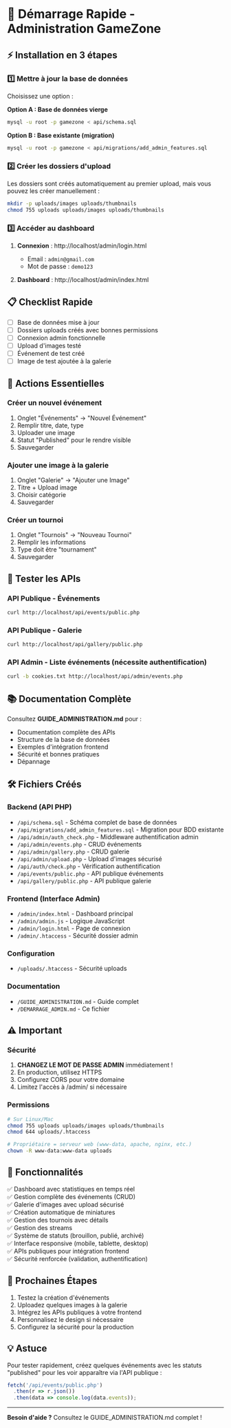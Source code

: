 # 🚀 Démarrage Rapide - Administration GameZone

## ⚡ Installation en 3 étapes

### 1️⃣ Mettre à jour la base de données

Choisissez une option :

**Option A : Base de données vierge**
```bash
mysql -u root -p gamezone < api/schema.sql
```

**Option B : Base existante (migration)**
```bash
mysql -u root -p gamezone < api/migrations/add_admin_features.sql
```

### 2️⃣ Créer les dossiers d'upload

Les dossiers sont créés automatiquement au premier upload, mais vous pouvez les créer manuellement :

```bash
mkdir -p uploads/images uploads/thumbnails
chmod 755 uploads uploads/images uploads/thumbnails
```

### 3️⃣ Accéder au dashboard

1. **Connexion** : http://localhost/admin/login.html
   - Email : `admin@gmail.com`
   - Mot de passe : `demo123`

2. **Dashboard** : http://localhost/admin/index.html

## 📋 Checklist Rapide

- [ ] Base de données mise à jour
- [ ] Dossiers uploads créés avec bonnes permissions
- [ ] Connexion admin fonctionnelle
- [ ] Upload d'images testé
- [ ] Événement de test créé
- [ ] Image de test ajoutée à la galerie

## 🎯 Actions Essentielles

### Créer un nouvel événement
1. Onglet "Événements" → "Nouvel Événement"
2. Remplir titre, date, type
3. Uploader une image
4. Statut "Published" pour le rendre visible
5. Sauvegarder

### Ajouter une image à la galerie
1. Onglet "Galerie" → "Ajouter une Image"
2. Titre + Upload image
3. Choisir catégorie
4. Sauvegarder

### Créer un tournoi
1. Onglet "Tournois" → "Nouveau Tournoi"
2. Remplir les informations
3. Type doit être "tournament"
4. Sauvegarder

## 🔌 Tester les APIs

### API Publique - Événements
```bash
curl http://localhost/api/events/public.php
```

### API Publique - Galerie
```bash
curl http://localhost/api/gallery/public.php
```

### API Admin - Liste événements (nécessite authentification)
```bash
curl -b cookies.txt http://localhost/api/admin/events.php
```

## 📚 Documentation Complète

Consultez **GUIDE_ADMINISTRATION.md** pour :
- Documentation complète des APIs
- Structure de la base de données
- Exemples d'intégration frontend
- Sécurité et bonnes pratiques
- Dépannage

## 🛠️ Fichiers Créés

### Backend (API PHP)
- `/api/schema.sql` - Schéma complet de base de données
- `/api/migrations/add_admin_features.sql` - Migration pour BDD existante
- `/api/admin/auth_check.php` - Middleware authentification admin
- `/api/admin/events.php` - CRUD événements
- `/api/admin/gallery.php` - CRUD galerie
- `/api/admin/upload.php` - Upload d'images sécurisé
- `/api/auth/check.php` - Vérification authentification
- `/api/events/public.php` - API publique événements
- `/api/gallery/public.php` - API publique galerie

### Frontend (Interface Admin)
- `/admin/index.html` - Dashboard principal
- `/admin/admin.js` - Logique JavaScript
- `/admin/login.html` - Page de connexion
- `/admin/.htaccess` - Sécurité dossier admin

### Configuration
- `/uploads/.htaccess` - Sécurité uploads

### Documentation
- `/GUIDE_ADMINISTRATION.md` - Guide complet
- `/DEMARRAGE_ADMIN.md` - Ce fichier

## ⚠️ Important

### Sécurité
1. **CHANGEZ LE MOT DE PASSE ADMIN** immédiatement !
2. En production, utilisez HTTPS
3. Configurez CORS pour votre domaine
4. Limitez l'accès à /admin/ si nécessaire

### Permissions
```bash
# Sur Linux/Mac
chmod 755 uploads uploads/images uploads/thumbnails
chmod 644 uploads/.htaccess

# Propriétaire = serveur web (www-data, apache, nginx, etc.)
chown -R www-data:www-data uploads
```

## 🎨 Fonctionnalités

✅ Dashboard avec statistiques en temps réel  
✅ Gestion complète des événements (CRUD)  
✅ Galerie d'images avec upload sécurisé  
✅ Création automatique de miniatures  
✅ Gestion des tournois avec détails  
✅ Gestion des streams  
✅ Système de statuts (brouillon, publié, archivé)  
✅ Interface responsive (mobile, tablette, desktop)  
✅ APIs publiques pour intégration frontend  
✅ Sécurité renforcée (validation, authentification)  

## 🎯 Prochaines Étapes

1. Testez la création d'événements
2. Uploadez quelques images à la galerie
3. Intégrez les APIs publiques à votre frontend
4. Personnalisez le design si nécessaire
5. Configurez la sécurité pour la production

## 💡 Astuce

Pour tester rapidement, créez quelques événements avec les statuts "published" pour les voir apparaître via l'API publique :

```javascript
fetch('/api/events/public.php')
  .then(r => r.json())
  .then(data => console.log(data.events));
```

---

**Besoin d'aide ?** Consultez le GUIDE_ADMINISTRATION.md complet !
